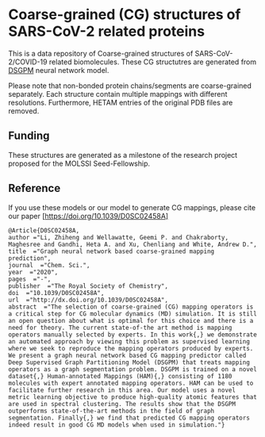 # Coarse-grained (CG) structures of SARS-CoV-2 related proteins 

This is a data repository of  Coarse-grained structures of SARS-CoV-2/COVID-19 related biomolecules.
These CG structutres are generated from [DSGPM](https://github.com/rochesterxugroup/DSGPM) neural network model. 

Please note that non-bonded protein chains/segments are coarse-grained separately. Each structure contain multiple mappings with different resolutions. Furthermore, HETAM entries of the original PDB files are removed.
## Funding 
These structures are generated as a milestone of the research project proposed for the MOLSSI Seed-Fellowship.


## Reference

If you use these models or our model to generate CG mappings, please cite our paper [https://doi.org/10.1039/D0SC02458A]


```
@Article{D0SC02458A,
author ="Li, Zhiheng and Wellawatte, Geemi P. and Chakraborty, Maghesree and Gandhi, Heta A. and Xu, Chenliang and White, Andrew D.",
title  ="Graph neural network based coarse-grained mapping prediction",
journal  ="Chem. Sci.",
year  ="2020",
pages  ="-",
publisher  ="The Royal Society of Chemistry",
doi  ="10.1039/D0SC02458A",
url  ="http://dx.doi.org/10.1039/D0SC02458A",
abstract  ="The selection of coarse-grained (CG) mapping operators is a critical step for CG molecular dynamics (MD) simulation. It is still an open question about what is optimal for this choice and there is a need for theory. The current state-of-the art method is mapping operators manually selected by experts. In this work{,} we demonstrate an automated approach by viewing this problem as supervised learning where we seek to reproduce the mapping operators produced by experts. We present a graph neural network based CG mapping predictor called Deep Supervised Graph Partitioning Model (DSGPM) that treats mapping operators as a graph segmentation problem. DSGPM is trained on a novel dataset{,} Human-annotated Mappings (HAM){,} consisting of 1180 molecules with expert annotated mapping operators. HAM can be used to facilitate further research in this area. Our model uses a novel metric learning objective to produce high-quality atomic features that are used in spectral clustering. The results show that the DSGPM outperforms state-of-the-art methods in the field of graph segmentation. Finally{,} we find that predicted CG mapping operators indeed result in good CG MD models when used in simulation."}
```

